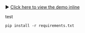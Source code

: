 ▶️ [Click here to view the demo inline](index.html)

test
```setup
pip install -r requirements.txt
```
